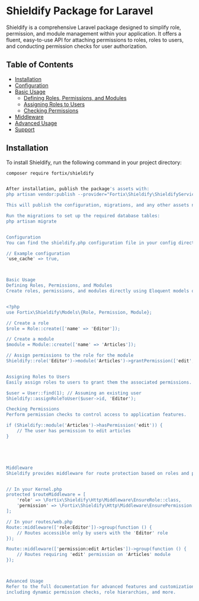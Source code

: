 # Shieldify Package for Laravel

Shieldify is a comprehensive Laravel package designed to simplify role, permission, and module management within your application. It offers a fluent, easy-to-use API for attaching permissions to roles, roles to users, and conducting permission checks for user authorization.

## Table of Contents

- [Installation](#installation)
- [Configuration](#configuration)
- [Basic Usage](#basic-usage)
  - [Defining Roles, Permissions, and Modules](#defining-roles-permissions-and-modules)
  - [Assigning Roles to Users](#assigning-roles-to-users)
  - [Checking Permissions](#checking-permissions)
- [Middleware](#middleware)
- [Advanced Usage](#advanced-usage)
- [Support](#support)

## Installation

To install Shieldify, run the following command in your project directory:

```bash
composer require fortix/shieldify


After installation, publish the package's assets with:
php artisan vendor:publish --provider="Fortix\Shieldify\ShieldifyServiceProvider"

This will publish the configuration, migrations, and any other assets necessary for Shieldify to function.

Run the migrations to set up the required database tables:
php artisan migrate


Configuration
You can find the shieldify.php configuration file in your config directory. This file allows you to customize various aspects of Shieldify, including caching behavior for permissions to enhance performance.

// Example configuration
'use_cache' => true,



Basic Usage
Defining Roles, Permissions, and Modules
Create roles, permissions, and modules directly using Eloquent models or through Shieldify Facades.


<?php
use Fortix\Shieldify\Models\{Role, Permission, Module};

// Create a role
$role = Role::create(['name' => 'Editor']);

// Create a module
$module = Module::create(['name' => 'Articles']);

// Assign permissions to the role for the module
Shieldify::role('Editor')->module('Articles')->grantPermission(['edit', 'delete']);


Assigning Roles to Users
Easily assign roles to users to grant them the associated permissions.

$user = User::find(1); // Assuming an existing user
Shieldify::assignRoleToUser($user->id, 'Editor');

Checking Permissions
Perform permission checks to control access to application features.

if (Shieldify::module('Articles')->hasPermission('edit')) {
    // The user has permission to edit articles
}





Middleware
Shieldify provides middleware for route protection based on roles and permissions.


// In your Kernel.php
protected $routeMiddleware = [
    'role' => \Fortix\Shieldify\Http\Middleware\EnsureRole::class,
    'permission' => \Fortix\Shieldify\Http\Middleware\EnsurePermission::class,
];

// In your routes/web.php
Route::middleware(['role:Editor'])->group(function () {
    // Routes accessible only by users with the 'Editor' role
});

Route::middleware(['permission:edit Articles'])->group(function () {
    // Routes requiring 'edit' permission on 'Articles' module
});



Advanced Usage
Refer to the full documentation for advanced features and customization options, 
including dynamic permission checks, role hierarchies, and more.
